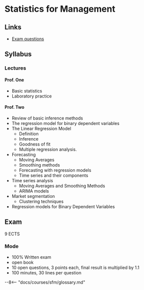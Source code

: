 # Statistics for Management

## Links

- [Exam questions](exam.md)

## Syllabus

### Lectures

#### Prof. One

- Basic statistics
- Laboratory practice

#### Prof. Two

- Review of basic inference methods
- The regression model for binary dependent variables
- The Linear Regression Model
    - Definition
    - Inference
    - Goodness of fit
    - Multiple regression analysis.
- Forecasting
    - Moving Averages
    - Smoothing methods
    - Forecasting with regression models
    - Time series and their components
- Time series analysis
    - Moving Averages and Smoothing Methods
    - ARIMA models
- Market segmentation
    - Clustering techniques
- Regression models for Binary Dependent Variables

## Exam

9 ECTS

### Mode

- 100% Written exam
- open book
- 10 open questions, 3 points each, final result is multiplied by 1.1
- 100 minutes, 30 lines per question

--8<-- "docs/courses/sfm/glossary.md"
